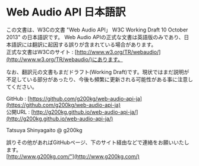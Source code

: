 
Web Audio API 日本語訳
================

この文書は、W3Cの文書 "Web Audio API」 W3C Working Draft 10 October 2013" の日本語訳です。
Web Audio APIの正式な文書は英語版のみであり、日本語訳には翻訳に起因する誤りが含まれている場合があります。  
正式な文書はW3Cのサイト : [http://www.w3.org/TR/webaudio/](http://www.w3.org/TR/webaudio/)にあります。

なお、翻訳元の文書もまだドラフト(Working Draft)です。現状ではまだ説明が不足している部分があったり、今後も頻繁に更新される可能性がある事に注意してください。

GitHub : [https://github.com/g200kg/web-audio-api-ja](https://github.com/g200kg/web-audio-api-ja)  
公開URL : [http://g200kg.github.io/web-audio-api-ja/](http://g200kg.github.io/web-audio-api-ja/)  

Tatsuya Shinyagaito @ g200kg  

誤りその他があればGitHubページ、下のサイト経由などで連絡をお願いいたします。  
[http://www.g200kg.com/"](http://www.g200kg.com/)  
